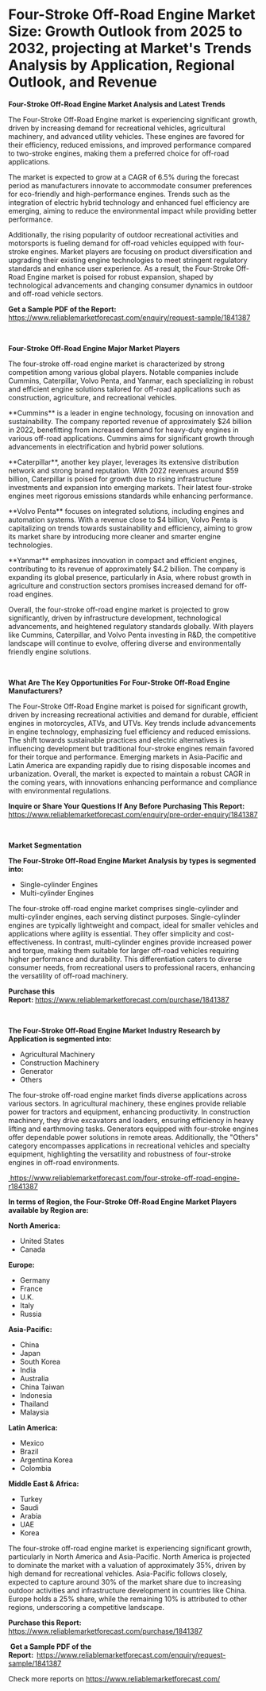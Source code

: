 <p><h1>Four-Stroke Off-Road Engine Market Size: Growth Outlook from 2025 to 2032, projecting at Market's Trends Analysis by Application, Regional Outlook, and Revenue</h1></p><p><strong>Four-Stroke Off-Road Engine Market Analysis and Latest Trends</strong></p>
<p><p>The Four-Stroke Off-Road Engine market is experiencing significant growth, driven by increasing demand for recreational vehicles, agricultural machinery, and advanced utility vehicles. These engines are favored for their efficiency, reduced emissions, and improved performance compared to two-stroke engines, making them a preferred choice for off-road applications.</p><p>The market is expected to grow at a CAGR of 6.5% during the forecast period as manufacturers innovate to accommodate consumer preferences for eco-friendly and high-performance engines. Trends such as the integration of electric hybrid technology and enhanced fuel efficiency are emerging, aiming to reduce the environmental impact while providing better performance. </p><p>Additionally, the rising popularity of outdoor recreational activities and motorsports is fueling demand for off-road vehicles equipped with four-stroke engines. Market players are focusing on product diversification and upgrading their existing engine technologies to meet stringent regulatory standards and enhance user experience. As a result, the Four-Stroke Off-Road Engine market is poised for robust expansion, shaped by technological advancements and changing consumer dynamics in outdoor and off-road vehicle sectors.</p></p>
<p><strong>Get a Sample PDF of the Report:&nbsp;</strong> <a href="https://www.reliablemarketforecast.com/enquiry/request-sample/1841387?utm_campaign=2533&utm_medium=2&utm_source=Github&utm_content=ia&utm_term=12042025&utm_id=four-stroke-off-road-engine">https://www.reliablemarketforecast.com/enquiry/request-sample/1841387</a></p>
<p>&nbsp;</p>
<p><strong>Four-Stroke Off-Road Engine Major Market Players</strong></p>
<p><p>The four-stroke off-road engine market is characterized by strong competition among various global players. Notable companies include Cummins, Caterpillar, Volvo Penta, and Yanmar, each specializing in robust and efficient engine solutions tailored for off-road applications such as construction, agriculture, and recreational vehicles.</p><p>**Cummins** is a leader in engine technology, focusing on innovation and sustainability. The company reported revenue of approximately $24 billion in 2022, benefitting from increased demand for heavy-duty engines in various off-road applications. Cummins aims for significant growth through advancements in electrification and hybrid power solutions.</p><p>**Caterpillar**, another key player, leverages its extensive distribution network and strong brand reputation. With 2022 revenues around $59 billion, Caterpillar is poised for growth due to rising infrastructure investments and expansion into emerging markets. Their latest four-stroke engines meet rigorous emissions standards while enhancing performance.</p><p>**Volvo Penta** focuses on integrated solutions, including engines and automation systems. With a revenue close to $4 billion, Volvo Penta is capitalizing on trends towards sustainability and efficiency, aiming to grow its market share by introducing more cleaner and smarter engine technologies.</p><p>**Yanmar** emphasizes innovation in compact and efficient engines, contributing to its revenue of approximately $4.2 billion. The company is expanding its global presence, particularly in Asia, where robust growth in agriculture and construction sectors promises increased demand for off-road engines.</p><p>Overall, the four-stroke off-road engine market is projected to grow significantly, driven by infrastructure development, technological advancements, and heightened regulatory standards globally. With players like Cummins, Caterpillar, and Volvo Penta investing in R&D, the competitive landscape will continue to evolve, offering diverse and environmentally friendly engine solutions.</p></p>
<p>&nbsp;</p>
<p><strong>What Are The Key Opportunities For Four-Stroke Off-Road Engine Manufacturers?</strong></p>
<p><p>The Four-Stroke Off-Road Engine market is poised for significant growth, driven by increasing recreational activities and demand for durable, efficient engines in motorcycles, ATVs, and UTVs. Key trends include advancements in engine technology, emphasizing fuel efficiency and reduced emissions. The shift towards sustainable practices and electric alternatives is influencing development but traditional four-stroke engines remain favored for their torque and performance. Emerging markets in Asia-Pacific and Latin America are expanding rapidly due to rising disposable incomes and urbanization. Overall, the market is expected to maintain a robust CAGR in the coming years, with innovations enhancing performance and compliance with environmental regulations.</p></p>
<p><strong>Inquire or Share Your Questions If Any Before Purchasing This Report:</strong> <a href="https://www.reliablemarketforecast.com/enquiry/pre-order-enquiry/1841387?utm_campaign=2533&utm_medium=2&utm_source=Github&utm_content=ia&utm_term=12042025&utm_id=four-stroke-off-road-engine">https://www.reliablemarketforecast.com/enquiry/pre-order-enquiry/1841387</a></p>
<p>&nbsp;</p>
<p><strong>Market Segmentation</strong></p>
<p><strong>The Four-Stroke Off-Road Engine Market Analysis by types is segmented into:</strong></p>
<p><ul><li>Single-cylinder Engines</li><li>Multi-cylinder Engines</li></ul></p>
<p><p>The four-stroke off-road engine market comprises single-cylinder and multi-cylinder engines, each serving distinct purposes. Single-cylinder engines are typically lightweight and compact, ideal for smaller vehicles and applications where agility is essential. They offer simplicity and cost-effectiveness. In contrast, multi-cylinder engines provide increased power and torque, making them suitable for larger off-road vehicles requiring higher performance and durability. This differentiation caters to diverse consumer needs, from recreational users to professional racers, enhancing the versatility of off-road machinery.</p></p>
<p><strong>Purchase this Report:&nbsp;</strong><a href="https://www.reliablemarketforecast.com/purchase/1841387?utm_campaign=2533&utm_medium=2&utm_source=Github&utm_content=ia&utm_term=12042025&utm_id=four-stroke-off-road-engine">https://www.reliablemarketforecast.com/purchase/1841387</a></p>
<p>&nbsp;</p>
<p><strong>The Four-Stroke Off-Road Engine Market Industry Research by Application is segmented into:</strong></p>
<p><ul><li>Agricultural Machinery</li><li>Construction Machinery</li><li>Generator</li><li>Others</li></ul></p>
<p><p>The four-stroke off-road engine market finds diverse applications across various sectors. In agricultural machinery, these engines provide reliable power for tractors and equipment, enhancing productivity. In construction machinery, they drive excavators and loaders, ensuring efficiency in heavy lifting and earthmoving tasks. Generators equipped with four-stroke engines offer dependable power solutions in remote areas. Additionally, the "Others" category encompasses applications in recreational vehicles and specialty equipment, highlighting the versatility and robustness of four-stroke engines in off-road environments.</p></p>
<p><a href="https://www.reliablemarketforecast.com/four-stroke-off-road-engine-r1841387?utm_campaign=2533&utm_medium=2&utm_source=Github&utm_content=ia&utm_term=12042025&utm_id=four-stroke-off-road-engine">&nbsp;https://www.reliablemarketforecast.com/four-stroke-off-road-engine-r1841387</a></p>
<p><strong>In terms of Region, the Four-Stroke Off-Road Engine Market Players available by Region are:</strong></p>
<p>
    <p> <strong> North America: </strong>
        <ul>
            <li>United States</li>
            <li>Canada</li>
        </ul>
        </p> 
    <p> <strong> Europe: </strong>
        <ul>
            <li>Germany</li>
            <li>France</li>
            <li>U.K.</li>
            <li>Italy</li>
            <li>Russia</li>
        </ul>
        </p> 
    <p> <strong> Asia-Pacific: </strong>
        <ul>
            <li>China</li>
            <li>Japan</li>
            <li>South Korea</li>
            <li>India</li>
            <li>Australia</li>
            <li>China Taiwan</li>
            <li>Indonesia</li>
            <li>Thailand</li>
            <li>Malaysia</li>
        </ul>
        </p> 
    <p> <strong> Latin America: </strong>
        <ul>
            <li>Mexico</li>
            <li>Brazil</li>
            <li>Argentina Korea</li>
            <li>Colombia</li>
        </ul>
        </p> 
    <p> <strong> Middle East & Africa: </strong>
        <ul>
            <li>Turkey</li>
            <li>Saudi</li>
            <li>Arabia</li>
            <li>UAE</li>
            <li>Korea</li>
        </ul>
    </p>
    </p>
<p><p>The four-stroke off-road engine market is experiencing significant growth, particularly in North America and Asia-Pacific. North America is projected to dominate the market with a valuation of approximately 35%, driven by high demand for recreational vehicles. Asia-Pacific follows closely, expected to capture around 30% of the market share due to increasing outdoor activities and infrastructure development in countries like China. Europe holds a 25% share, while the remaining 10% is attributed to other regions, underscoring a competitive landscape.</p></p>
<p><strong>Purchase this Report: </strong><a href="https://www.reliablemarketforecast.com/purchase/1841387?utm_campaign=2533&utm_medium=2&utm_source=Github&utm_content=ia&utm_term=12042025&utm_id=four-stroke-off-road-engine">https://www.reliablemarketforecast.com/purchase/1841387</a></p>
<p>&nbsp;<strong>Get a Sample PDF of the Report:&nbsp;&nbsp;</strong><a href="https://www.reliablemarketforecast.com/enquiry/request-sample/1841387?utm_campaign=2533&utm_medium=2&utm_source=Github&utm_content=ia&utm_term=12042025&utm_id=four-stroke-off-road-engine">https://www.reliablemarketforecast.com/enquiry/request-sample/1841387</a></p>
<p><strong></strong></p>
<p>Check more reports on <a href="https://www.reliablemarketforecast.com/?utm_campaign=2533&utm_medium=2&utm_source=Github&utm_content=ia&utm_term=12042025&utm_id=four-stroke-off-road-engine">https://www.reliablemarketforecast.com/</a></p>